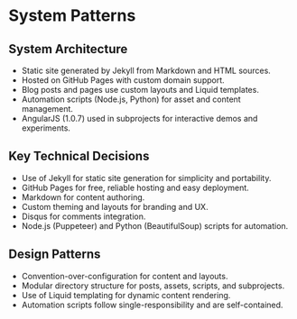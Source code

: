 # System Patterns

## System Architecture
- Static site generated by Jekyll from Markdown and HTML sources.
- Hosted on GitHub Pages with custom domain support.
- Blog posts and pages use custom layouts and Liquid templates.
- Automation scripts (Node.js, Python) for asset and content management.
- AngularJS (1.0.7) used in subprojects for interactive demos and experiments.

## Key Technical Decisions
- Use of Jekyll for static site generation for simplicity and portability.
- GitHub Pages for free, reliable hosting and easy deployment.
- Markdown for content authoring.
- Custom theming and layouts for branding and UX.
- Disqus for comments integration.
- Node.js (Puppeteer) and Python (BeautifulSoup) scripts for automation.

## Design Patterns
- Convention-over-configuration for content and layouts.
- Modular directory structure for posts, assets, scripts, and subprojects.
- Use of Liquid templating for dynamic content rendering.
- Automation scripts follow single-responsibility and are self-contained. 